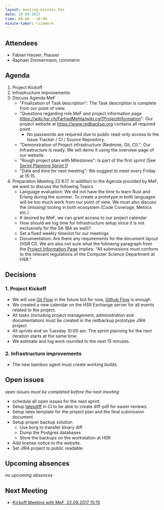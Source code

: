 ```yaml
---
layout: meeting-minutes.hbs
date: 18.09.2017
time: 08:00 - 10:00
minute-taker: rzimmerm
---
```


## Attendees

* Fabian Hauser, fhauser
* Raphael Zimmermann, rzimmerm

## Agenda

1. Project Kickoff
2. Infrastructure improvements
3. Discuss Agenda MeF
    - "Finalization of Task description": The Task description is complete from our point of view.
    - "Questions regarding role MeF and project information page https://wiki.hsr.ch/FarhadMehta/wiki.cgi?ProjectInformation": Our project website at https://www.redbackup.org contains all required point.
        - No passwords are required due to public read-only access to the Issue Tracker / CI / Source Repository.
    - "Demonstration of Project infrastructure (Redmine, Git, CI).": Our Infrastructure is ready. We will demo it using the overview page of our website.
    - "Rough project plan with Milestones": Is part of the first sprint (See [Sprint Planning Sprint 1](/.2017-09-18-sprint-1.md))
    - "Date and time for next meeting": We suggest to meet every Friday at 15:15.
4. Preparation Meeting 22.9.17. In addition to the Agenda provided by MeF, we want to discuss the following Topics 
    - Language evaluation: We did not have the time to learn Rust and Erlang during the summer. To create a prototype in both languages will be too much work from our point of view. We must also discuss the (missing) tooling in both ecosystem (Code Coverage, Metrics etc.)
    - If desired by MeF, we can grant access to our project calendar
    - How should we log time for Infrastructure setup since it is not exclusively for the SA (BA as well)?
    - Set a fixed weekly timeslot for our meetings
    - Documentation: Are there any requirements for the document layout (HSR CI). We are also not sure what the following paragraph from the [Project Information Page](https://wiki.hsr.ch/FarhadMehta/wiki.cgi?ProjectInformation) implies: "All submissions must conform to the relevant regulations of the Computer Science Department at HSR."

## Decisions

### 1. Project Kickoff
- We will use [Git Flow](https://datasift.github.io/gitflow/IntroducingGitFlow.html) in the future but for now, [Github Flow](https://guides.github.com/introduction/flow/) is enough
- We created a new calendar on the HSR Exchange server for all events related to the project.
- All tasks (including project management, administration and documentation) must be created in the redbackup prototype JIRA project.
- All sprints end on Tuesday 10:00 am. The sprint planning for the next iteration starts at the same time.
- We estimate and log work rounded to the next 15 minutes.

### 2. Infrastructure improvements
- The new bamboo agent must create working builds.

## Open issues

_open issues must be completed before the next meeting_

- schedule all open issues for the next sprint
-  Setup [latexdiff](https://de.sharelatex.com/blog/2013/02/16/using-latexdiff-for-marking-changes-to-tex-documents.html) in CI to be able to create diff-pdf for easier reviews.
- Setup latex template for the project plan and the final submission document
- Setup proper backup solution
    - Use borg to transfer binary diff
    - Dump the Postgres databases
    - Store the backups on the workstation at HSR
- Add license notice to the website.
- Set JIRA project to public readable

## Upcoming absences
_no upcoming absences_

## Next Meeting
- [Kickoff Meeting with MeF, 22.09.2017 15:15](../2017-09-22-kickoff/index.html)

